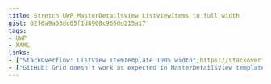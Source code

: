 ```yaml
---
title: Stretch UWP MasterDetailsView ListViewItems to full width
gist: 02f6a9a03dc05f1d8908c9650d215a17
tags:
- UWP
- XAML
links:
- ["StackOverflow: ListView ItemTemplate 100% width",https://stackoverflow.com/questions/18626696/listview-itemtemplate-100-width]
- ["GitHub: Grid doesn't work as expected in MasterDetailsView templates",https://github.com/Microsoft/UWPCommunityToolkit/issues/938]
---
```

